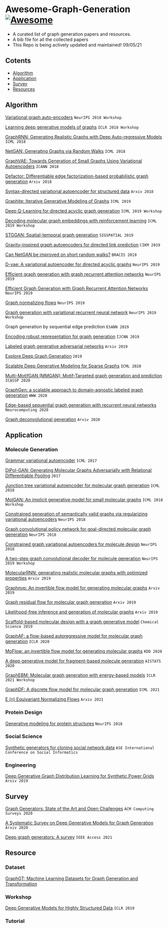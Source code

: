 # Awesome-Graph-Generation [![Awesome](https://cdn.rawgit.com/sindresorhus/awesome/d7305f38d29fed78fa85652e3a63e154dd8e8829/media/badge.svg)](https://github.com/sindresorhus/awesome)
 - A curated list of graph generation papers and resources.
 - A bib file for all the collected papers
 - This Repo is being actively updated and maintained! 09/05/21 

## Cotents
- [Algorithm](#Algorithm)
- [Application](#Application)
- [Survey](#Survey)
- [Resources](#Resource)


## Algorithm
[Variational graph auto-encoders](https://arxiv.org/abs/1611.07308) ```NeurIPS 2018 Workshop```

[Learning deep generative models of graphs](https://arxiv.org/abs/1803.03324) ```ICLR 2018 Workshop```

[GraphRNN: Generating Realistic Graphs with Deep Auto-regressive Models](http://proceedings.mlr.press/v80/you18a.html) ```ICML 2018```

[NetGAN: Generating Graphs via Random Walks](http://proceedings.mlr.press/v80/bojchevski18a.html) ```ICML 2018```

[GraphVAE: Towards Generation of Small Graphs Using Variational Autoencoders](https://arxiv.org/abs/1802.03480) ```ICANN 2018```

[Defactor: Differentiable edge factorization-based probabilistic graph generation](https://arxiv.org/abs/1811.09766) ```Arxiv 2018```

[Syntax-directed variational autoencoder for structured data](https://arxiv.org/abs/1802.08786) ```Arxiv 2018```

[Graphite: Iterative Generative Modeling of Graphs](https://arxiv.org/abs/1803.10459) ```ICML 2019```

[Deep Q-Learning for directed acyclic graph generation](https://arxiv.org/abs/1906.02280) ```ICML 2019 Workshop```

[Decoding molecular graph embeddings with reinforcement learning](https://arxiv.org/abs/1904.08915) ```ICML 2019 Workshop```

[STGGAN: Spatial-temporal graph generation](https://dl.acm.org/doi/abs/10.1145/3347146.3363462) ```SIGSPATIAL 2019```

[Gravity-inspired graph autoencoders for directed link prediction](https://dl.acm.org/doi/abs/10.1145/3357384.3358023?casa_token=NGjODQQjKegAAAAA:Vwmjsbl4pXbvEqoPnzPubwSuujML_hsTY2fnXlySF3F33HXRvwadz8Xe976i8YFo42tdCG3hrzoo) ```CIKM 2019```

[Can NetGAN be improved on short random walks?](https://ieeexplore.ieee.org/abstract/document/8923964?casa_token=IOXOC5j4t94AAAAA:sLHPd6O1qXt6CJMK7m8sfAIGmAUoKkho2ScOes1MNvZp3aobHKFTCarUCmwrcFbcTGtSDQUb) ```BRACIS 2019```

[D-vae: A variational autoencoder for directed acyclic graphs](https://arxiv.org/abs/1904.11088) ```NeurIPS 2019```

[Efficient graph generation with graph recurrent attention networks](https://arxiv.org/abs/1910.00760) ```NeurIPS 2019```

[Efficient Graph Generation with Graph Recurrent Attention Networks](https://arxiv.org/pdf/1910.00760.pdf) ```NeurIPS 2019```

[Graph normalizing flows](https://arxiv.org/abs/1905.13177) ```NeurIPS 2019```

[Graph generation with variational recurrent neural network](https://arxiv.org/abs/1910.01743) ```NeurIPS 2019 Workshop```

Graph generation by sequential edge prediction ```ESANN 2019```

[Encoding robust representation for graph generation](https://ieeexplore.ieee.org/abstract/document/8851705?casa_token=vuMfA_D1LpMAAAAA:r1gU3LpQnlDINNJpH-K889PJoQmnM6cDnPhbhukSL8Y6jYH-QyU_HNL7UdvK-Vy023kZH7CN) ```IJCNN 2019```

[Labeled graph generative adversarial networks](https://arxiv.org/abs/1906.03220) ```Arxiv 2019```

[Explore Deep Graph Generation](http://snap.stanford.edu/class/cs224w-2019/project/26420251.pdf) ```2019```

[Scalable Deep Generative Modeling for Sparse Graphs](https://arxiv.org/pdf/2006.15502.pdf) ```ICML 2020```

[Multi-MotifGAN (MMGAN): Motif-Targeted graph generation and prediction](https://ieeexplore.ieee.org/abstract/document/9053451?casa_token=dzHVa7IYE7MAAAAA:2RuJ1izF88dqlBasiBchpa-p4wjqiZqUQNOE4zAc7aYM5u-32gz1V2JTM6zzAuEiX13kZcTX) ```ICASSP 2020```

[GraphGen: a scalable approach to domain-agnostic labeled graph generation](https://dl.acm.org/doi/abs/10.1145/3366423.3380201?casa_token=snxxyKLhOn0AAAAA:faRzcjHgSzOkXySRDey-Ll59l6c30_bfexVuN3p14x18pSkpYWV7x768xqUpeUCrzq8q71DjLZF7) ```WWW 2020```

[Edge-based sequential graph generation with recurrent neural networks](https://www.sciencedirect.com/science/article/pii/S0925231220305075?casa_token=dY44yUQEtsIAAAAA:tscqdyB5CdWk461sXq8t6593QRgzxrbl5BmLpnCsSbbg58rXpLESGZ-bIIfcwcBYYyXVwJgZAg) ```Neurocomputing 2020```

[Graph deconvolutional generation](https://arxiv.org/abs/2002.07087) ```Arxiv 2020```


## Application

### Molecule Generation

[Grammar variational autoencoder](http://proceedings.mlr.press/v70/kusner17a) ```ICML 2017```

[DiPol-GAN: Generating Molecular Graphs Adversarially with Relational Differentiable Pooling](https://www.reev.us/pdfs/guarino2019dipol.pdf) ```2017```

[Junction tree variational autoencoder for molecular graph generation](https://arxiv.org/abs/1802.04364) ```ICML 2018```

[MolGAN: An implicit generative model for small molecular graphs](https://arxiv.org/abs/1805.11973) ```ICML 2018 Workshop```

[Constrained generation of semantically valid graphs via regularizing variational autoencoders](https://papers.nips.cc/paper/2018/file/1458e7509aa5f47ecfb92536e7dd1dc7-Paper.pdf) ```NeurIPS 2018```

[Graph convolutional policy network for goal-directed molecular graph generation](https://arxiv.org/abs/1806.02473) ```NeurIPS 2018```

[Constrained graph variational autoencoders for molecule design](https://papers.nips.cc/paper/2018/file/b8a03c5c15fcfa8dae0b03351eb1742f-Paper.pdf) ```NeurIPS 2018```

[A two-step graph convolutional decoder for molecule generation](https://arxiv.org/abs/1906.03412) ```NeurIPS 2019 Workshop```

[MolecularRNN: generating realistic molecular graphs with optimized properties](https://arxiv.org/abs/1905.13372) ```Arxiv 2019```

[Graphnvp: An invertible flow model for generating molecular graphs](https://arxiv.org/abs/1905.11600) ```Arxiv 2019```

[Graph residual flow for molecular graph generation](https://arxiv.org/abs/1909.13521) ```Arxiv 2019```

[Likelihood-free inference and generation of molecular graphs](https://www.researchgate.net/profile/Sebastian_Poelsterl/publication/333394189_Likelihood-Free_Inference_and_Generation_of_Molecular_Graphs/links/5d239f3792851cf440727206/Likelihood-Free-Inference-and-Generation-of-Molecular-Graphs.pdf) ```Arxiv 2019```

[Scaffold-based molecular design with a graph generative model](https://pubs.rsc.org/en/content/articlehtml/2020/sc/c9sc04503a) ```Chemical Science 2019```

[GraphAF: a flow-based autoregressive model for molecular graph generation](https://arxiv.org/abs/2001.09382)  ```ICLR 2020```

[MoFlow: an invertible flow model for generating molecular graphs](https://arxiv.org/abs/2006.10137) ```KDD 2020```

[A deep generative model for fragment-based molecule generation](http://proceedings.mlr.press/v108/podda20a.html) ```AISTATS 2020```

[GraphEBM: Molecular graph generation with energy-based models](https://arxiv.org/abs/2102.00546) ```ICLR 2021 Workshop```

[GraphDF: A discrete flow model for molecular graph generation](https://arxiv.org/abs/2102.01189) ```ICML 2021```

[E (n) Equivariant Normalizing Flows](http://arxiv-export-lb.library.cornell.edu/abs/2105.09016) ```Arxiv 2021```

### Protein Design
[Generative modeling for protein structures](https://dl.acm.org/doi/abs/10.5555/3327757.3327850) ```NeurIPS 2018```

### Social Science
[Synthetic generators for cloning social network data](http://eecs.ucf.edu/~halvari/10.pdf) ```ASE International Conference on Social Informatics```

### Engineering
[Deep Generative Graph Distribution Learning for Synthetic Power Grids](https://arxiv.org/abs/1901.09674) ```Arxiv 2019```

## Survey
[Graph Generators: State of the Art and Open Challenges](https://dl.acm.org/doi/pdf/10.1145/3379445) ```ACM Computing Surveys 2020```

[A Systematic Survey on Deep Generative Models for Graph Generation](https://arxiv.org/abs/2007.06686) ```Arxiv 2020```

[Deep graph generators: A survey](https://ieeexplore.ieee.org/abstract/document/9490655) ```IEEE Access 2021```

## Resource

### Dataset
[GraphGT: Machine Learning Datasets for Graph Generation and Transformation](https://graphgt.github.io/)

### Workshop
[Deep Generative Models for Highly Structured Data](https://deep-gen-struct.github.io/) ```ICLR 2019```

### Tutorial
